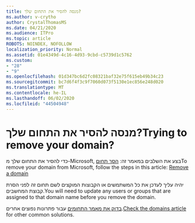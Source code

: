 ```yaml
---
title: מנסה להסיר את התחום שלך?
ms.author: v-crytho
author: CrystalThomasMS
ms.date: 04/21/2020
ms.audience: ITPro
ms.topic: article
ROBOTS: NOINDEX, NOFOLLOW
localization_priority: Normal
ms.assetid: 01e4349d-4c16-4d93-9cbd-c5739d1c5762
ms.custom:
- "28"
- "9"
ms.openlocfilehash: 01d347bc6d2fc08321baf32e75f615eb49b34c23
ms.sourcegitcommit: bc7d6f4f3c9f7060d073f5130e1ec856e248d020
ms.translationtype: MT
ms.contentlocale: he-IL
ms.lasthandoff: 06/02/2020
ms.locfileid: "44504948"
---
```

# <a name="trying-to-remove-your-domain"></a><span data-ttu-id="d870c-102">מנסה להסיר את התחום שלך?</span><span class="sxs-lookup"><span data-stu-id="d870c-102">Trying to remove your domain?</span></span>

<span data-ttu-id="d870c-103">כדי להסיר את התחום שלך מ-Microsoft, בצע את השלבים במאמר זה: [הסר תחום](https://docs.microsoft.com/microsoft-365/admin/get-help-with-domains/remove-a-domain)</span><span class="sxs-lookup"><span data-stu-id="d870c-103">To remove your domain from Microsoft, follow the steps in this article: [Remove a domain](https://docs.microsoft.com/microsoft-365/admin/get-help-with-domains/remove-a-domain)</span></span>
  
<span data-ttu-id="d870c-104">יהיה עליך לעדכן את כל המשתמשים או הקבוצות המוקצים לשם תחום זה לפני הסרת קבוצת המחשבים.</span><span class="sxs-lookup"><span data-stu-id="d870c-104">You will need to update any users or groups that are assigned to that domain name before you remove the domain.</span></span>
  
<span data-ttu-id="d870c-105">[בדוק את מאמר התחומים](https://docs.microsoft.com/microsoft-365/admin/get-help-with-domains/create-dns-records-at-any-dns-hosting-provider) עבור פתרונות נפוצים אחרים.</span><span class="sxs-lookup"><span data-stu-id="d870c-105">[Check the domains article](https://docs.microsoft.com/microsoft-365/admin/get-help-with-domains/create-dns-records-at-any-dns-hosting-provider) for other common solutions.</span></span>
  